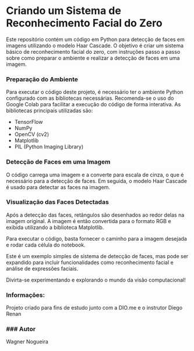 # Criando um Sistema de Reconhecimento Facial do Zero

Este repositório contém um código em Python para detecção de faces em imagens utilizando o modelo Haar Cascade. O objetivo é criar um sistema básico de reconhecimento facial do zero, com instruções passo a passo sobre como preparar o ambiente e realizar a detecção de faces em uma imagem.

### Preparação do Ambiente

Para executar o código deste projeto, é necessário ter o ambiente Python configurado com as bibliotecas necessárias. Recomenda-se o uso do Google Colab para facilitar a execução do código de forma interativa. As bibliotecas principais utilizadas são:

* TensorFlow
* NumPy
* OpenCV (cv2)
* Matplotlib
* PIL (Python Imaging Library)

### Detecção de Faces em uma Imagem

O código carrega uma imagem e a converte para escala de cinza, o que é necessário para a detecção de faces. Em seguida, o modelo Haar Cascade é usado para detectar as faces na imagem.

### Visualização das Faces Detectadas

Após a detecção das faces, retângulos são desenhados ao redor delas na imagem original. A imagem é então convertida para o formato RGB e exibida utilizando a biblioteca Matplotlib.

Para executar o código, basta fornecer o caminho para a imagem desejada e rodar cada célula do notebook.

Este é um exemplo simples de sistema de detecção de faces, mas pode ser expandido para incluir funcionalidades como reconhecimento facial e análise de expressões faciais.

Divirta-se experimentando e explorando o mundo da visão computacional!

### Informações:

Projeto criado para fins de estudo junto com a DIO.me e o instrutor Diego Renan

### ### Autor

Wagner Nogueira
